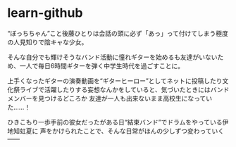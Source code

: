 # learn-github

“ぼっちちゃん”こと後藤ひとりは会話の頭に必ず「あっ」って付けてしまう極度の人見知りで陰キャな少女。

そんな自分でも輝けそうなバンド活動に憧れギターを始めるも友達がいないため、一人で毎日6時間ギターを弾く中学生時代を過ごすことに。

上手くなったギターの演奏動画を“ギターヒーロー”としてネットに投稿したり文化祭ライブで活躍したりする妄想なんかをしていると、気づいたときにはバンドメンバーを見つけるどころか
友達が一人も出来ないまま高校生になっていた……！

ひきこもり一歩手前の彼女だったがある日“結束バンド”でドラムをやっている伊地知虹夏に 声をかけられたことで、そんな日常がほんの少しずつ変わっていく――
